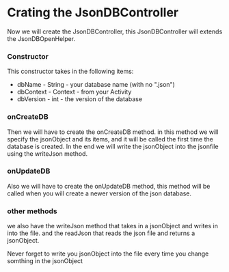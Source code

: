 # Crating the JsonDBController
Now we will create the JsonDBController,
this JsonDBController will extends the JsonDBOpenHelper.

### Constructor
This constructor takes in the following items:
* dbName - String - your database name (with no ".json")
* dbContext - Context - from your Activity
* dbVersion - int - the version of the database

### onCreateDB
Then we will have to create the onCreateDB method. in this method we will specify
the jsonObject and its items, and it will be called the first time the database is created.
In the end we will write the jsonObject into the jsonfile using the writeJson method.

### onUpdateDB
Also we will have to create the onUpdateDB method, this method will be called when
you will create a newer version of the json database.

### other methods
we also have the writeJson method that takes in a jsonObject and writes in into the file.
and the readJson that reads the json file and returns a jsonObject.

Never forget to write you jsonObject into the file every time you change somthing in the jsonObject 